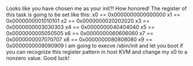 Looks like you have chosen me as your init?! How honored!
The register of this task is going to be set like this:
x0 == 0x0000000000000000
x1 == 0x0000000001010101
x2 == 0x0000000020202020
x3 == 0x0000000003030303
x4 == 0x0000000040404040
x5 == 0x0000000005050505
x6 == 0x0000000060606060
x7 == 0x0000000007070707
x8 == 0x0000000080808080
x9 == 0x0000000009090909
I am going to execve /sbin/init and let you boot if you can
recognize this register pattern in host KVM and change my
x0 to a nonzero value.
Good luck!
